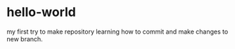 # hello-world
my first try to make repository
learning how to commit and make changes to new branch.
